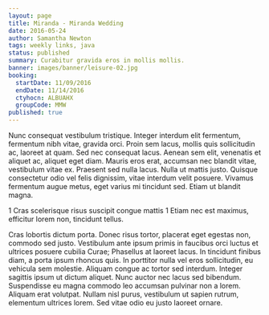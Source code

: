 ```yaml
---
layout: page
title: Miranda - Miranda Wedding
date: 2016-05-24
author: Samantha Newton
tags: weekly links, java
status: published
summary: Curabitur gravida eros in mollis mollis.
banner: images/banner/leisure-02.jpg
booking:
  startDate: 11/09/2016
  endDate: 11/14/2016
  ctyhocn: ALBUAHX
  groupCode: MMW
published: true
---
```

Nunc consequat vestibulum tristique. Integer interdum elit fermentum, fermentum nibh vitae, gravida orci. Proin sem lacus, mollis quis sollicitudin ac, laoreet at quam. Sed nec consequat lacus. Aenean sem elit, venenatis et aliquet ac, aliquet eget diam. Mauris eros erat, accumsan nec blandit vitae, vestibulum vitae ex. Praesent sed nulla lacus. Nulla ut mattis justo. Quisque consectetur odio vel felis dignissim, vitae interdum velit posuere. Vivamus fermentum augue metus, eget varius mi tincidunt sed. Etiam ut blandit magna.

1 Cras scelerisque risus suscipit congue mattis
1 Etiam nec est maximus, efficitur lorem non, tincidunt tellus.

Cras lobortis dictum porta. Donec risus tortor, placerat eget egestas non, commodo sed justo. Vestibulum ante ipsum primis in faucibus orci luctus et ultrices posuere cubilia Curae; Phasellus at laoreet lacus. In tincidunt finibus diam, a porta ipsum rhoncus quis. In porttitor nulla vel eros sollicitudin, eu vehicula sem molestie. Aliquam congue ac tortor sed interdum. Integer sagittis ipsum ut dictum aliquet. Nunc auctor nec lacus sed bibendum. Suspendisse eu magna commodo leo accumsan pulvinar non a lorem. Aliquam erat volutpat. Nullam nisl purus, vestibulum ut sapien rutrum, elementum ultrices lorem. Sed vitae odio eu justo laoreet ornare.
